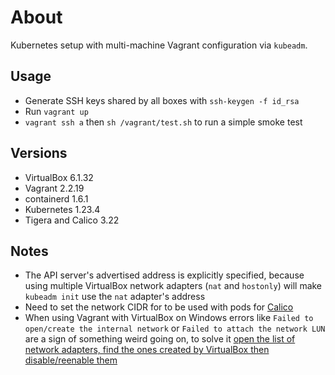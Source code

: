 # About

Kubernetes setup with multi-machine Vagrant configuration via `kubeadm`.

## Usage

* Generate SSH keys shared by all boxes with `ssh-keygen -f id_rsa`
* Run `vagrant up`
* `vagrant ssh a` then `sh /vagrant/test.sh` to run a simple 
smoke test

## Versions

* VirtualBox 6.1.32
* Vagrant 2.2.19
* containerd 1.6.1
* Kubernetes 1.23.4
* Tigera and Calico 3.22

## Notes
* The API server's advertised address is explicitly specified, because using multiple VirtualBox network adapters (`nat` and `hostonly`) will make `kubeadm init` use the `nat` adapter's address
* Need to set the network CIDR for to be used with pods for [Calico](https://projectcalico.docs.tigera.io/about/about-calico)
* When using Vagrant with VirtualBox on Windows errors like `Failed to open/create the internal network` or `Failed to attach the network LUN` are a sign of something weird going on, to solve it [open the list of network adapters, find the ones created by VirtualBox then disable/reenable them](https://stackoverflow.com/a/63310051/433835)
